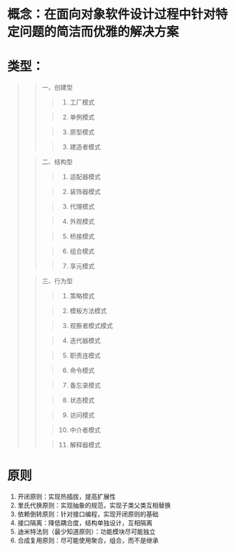 # 概念：在面向对象软件设计过程中针对特定问题的简洁而优雅的解决方案

# 类型：

> > 一、创建型
> >
> > > 1. 工厂模式
> >
> > > 2. 单例模式
> >
> > > 3. 原型模式
> >
> > > 3. 建造者模式
>
> > 二、结构型
> >
> > > 1. 适配器模式
> >
> > > 2. 装饰器模式
> >
> > > 3. 代理模式
> >
> > > 4. 外观模式
> >
> > > 5. 桥接模式
> >
> > > 6. 组合模式
> >
> > > 7. 享元模式
>
> > 三、行为型
> >
> > > 1. 策略模式
> >
> > > 2. 模板方法模式
> >
> > > 3. 观察者模式模式
> >
> > > 4. 迭代器模式
> >
> > > 5. 职责连模式
> >
> > > 6. 命令模式
> >
> > > 7. 备忘录模式
> >
> > > 8. 状态模式
> >
> > > 9. 访问模式
> >
> > > 10. 中介者模式
> >
> > > 11. 解释器模式

# 原则

1. 开闭原则：实现热插拔，提高扩展性
2. 里氏代换原则：实现抽象的规范，实现子类父类互相替换
3. 依赖倒转原则：针对接口编程，实现开闭原则的基础
4. 接口隔离：降低耦合度，结构单独设计，互相隔离
5. 迪米特法则（最少知道原则）：功能模块尽可能独立
6. 合成复用原则：尽可能使用聚合，组合，而不是继承
